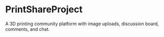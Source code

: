 # PrintShareProject
A 3D printing community platform with image uploads, discussion board, comments, and chat.
